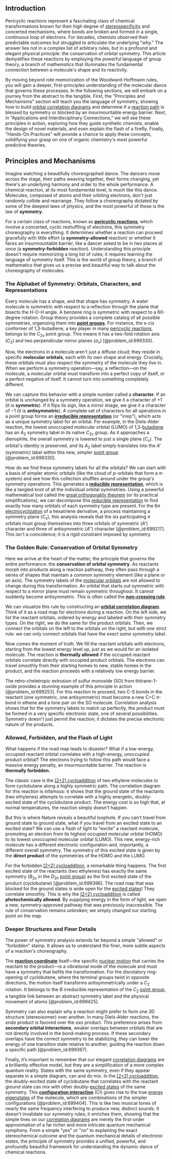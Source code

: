 ## Introduction
Pericyclic reactions represent a fascinating class of chemical transformations known for their high degree of [stereospecificity](@article_id:172613) and concerted mechanisms, where bonds are broken and formed in a single, continuous loop of electrons. For decades, chemists observed their predictable outcomes but struggled to articulate the underlying "why." The answer lies not in a complex list of arbitrary rules, but in a profound and elegant physical principle: the conservation of orbital symmetry. This article demystifies these reactions by employing the powerful language of group theory, a branch of mathematics that illuminates the fundamental connection between a molecule's shape and its reactivity.

By moving beyond rote memorization of the Woodward-Hoffmann rules, you will gain a deeper, first-principles understanding of the molecular dance that governs these processes. In the following sections, we will embark on a journey from the abstract to the tangible. First, the "Principles and Mechanisms" section will teach you the language of symmetry, showing how to build [orbital correlation diagrams](@article_id:181987) and determine if a [reaction path](@article_id:163241) is blessed by symmetry or blocked by an insurmountable energy barrier. Next, in "Applications and Interdisciplinary Connections," we will see these principles in action, exploring how they guide synthetic chemists, enable the design of novel materials, and even explain the flash of a firefly. Finally, "Hands-On Practices" will provide a chance to apply these concepts, solidifying your grasp on one of organic chemistry's most powerful predictive theories.

## Principles and Mechanisms

Imagine watching a beautifully choreographed dance. The dancers move across the stage, their paths weaving together, their forms changing, yet there's an underlying harmony and order to the whole performance. A chemical reaction, at its most fundamental level, is much like this dance. Molecules, composed of atoms and their orbiting electrons, don't just randomly collide and rearrange. They follow a choreography dictated by some of the deepest laws of physics, and the most powerful of these is the law of **symmetry**.

For a certain class of reactions, known as **[pericyclic reactions](@article_id:201091)**, which involve a concerted, cyclic reshuffling of electrons, this symmetry choreography is everything. It determines whether a reaction can proceed gracefully with little effort (a **symmetry-allowed** reaction) or whether it faces an insurmountable barrier, like a dancer asked to be in two places at once (a **symmetry-forbidden** reaction). Understanding this principle doesn't require memorizing a long list of rules; it requires learning the language of symmetry itself. This is the world of group theory, a branch of mathematics that gives us a precise and beautiful way to talk about the choreography of molecules.

### The Alphabet of Symmetry: Orbitals, Characters, and Representations

Every molecule has a shape, and that shape has symmetry. A water molecule is symmetric with respect to a reflection through the plane that bisects the H-O-H angle. A benzene ring is symmetric with respect to a 60-degree rotation. Group theory provides a complete catalog of all possible symmetries, organizing them into **[point groups](@article_id:141962)**. For instance, the s-cis conformer of 1,3-butadiene, a key player in many [pericyclic reactions](@article_id:201091), belongs to the $C_{2v}$ point group. This means it has a two-fold rotation axis ($C_2$) and two perpendicular mirror planes ($\sigma_v$) [@problem_id:699330].

Now, the electrons in a molecule aren't just a diffuse cloud; they reside in specific **molecular orbitals**, each with its own shape and energy. Crucially, these orbitals must also respect the symmetry of the molecule they live in. When we perform a symmetry operation—say, a reflection—on the molecule, a molecular orbital must transform into a perfect copy of itself, or a perfect negative of itself. It cannot turn into something completely different.

We can capture this behavior with a simple number called a **character**. If an orbital is unchanged by a symmetry operation, we give it a character of $+1$ (it is **symmetric**). If it flips its sign, like a mirror image, we give it a character of $-1$ (it is **antisymmetric**). A complete set of characters for all operations in a point group forms an **[irreducible representation](@article_id:142239)** (or "irrep"), which acts as a unique symmetry label for an orbital. For example, in the Diels-Alder reaction, the lowest unoccupied molecular orbital (LUMO) of 1,3-[butadiene](@article_id:264634) has an $A_2$ symmetry label in its native $C_{2v}$ group. As it approaches a dienophile, the overall symmetry is lowered to just a single plane ($C_s$). The orbital's identity is preserved, and its $A_2$ label simply translates into the $A'$ (symmetric) label within this new, simpler [point group](@article_id:144508) [@problem_id:699330].

How do we find these symmetry labels for all the orbitals? We can start with a basis of simpler atomic orbitals (like the cloud of $p$-orbitals that form a $\pi$-system) and see how this collection shuffles around under the group's symmetry operations. This generates a **[reducible representation](@article_id:143143)**, which is like a tangled knot of all the individual orbital symmetries. Using a powerful mathematical tool called the [great orthogonality theorem](@article_id:139573) (or its practical simplifications), we can decompose this [reducible representation](@article_id:143143) to find exactly how many orbitals of each symmetry type are present. For the 6$\pi$ [electrocyclization](@article_id:203392) of a hexatriene derivative, a process maintaining a symmetry plane ($C_s$), this analysis reveals that the six participating $\pi$ orbitals must group themselves into three orbitals of symmetric ($A'$) character and three of antisymmetric ($A''$) character [@problem_id:699217]. This isn't a coincidence; it is a rigid constraint imposed by symmetry.

### The Golden Rule: Conservation of Orbital Symmetry

Here we arrive at the heart of the matter, the principle that governs the entire performance: the **conservation of orbital symmetry**. As reactants morph into products along a reaction pathway, they often pass through a series of shapes that maintain a common symmetry element (like a plane or an axis). The symmetry labels of the [molecular orbitals](@article_id:265736) are not allowed to change during this transformation. An orbital that starts out symmetric with respect to a mirror plane must remain symmetric throughout. It cannot suddenly become antisymmetric. This is often called the **[non-crossing rule](@article_id:147434)**.

We can visualize this rule by constructing an **[orbital correlation diagram](@article_id:187848)**. Think of it as a road map for electrons during a reaction. On the left side, we list the reactant orbitals, ordered by energy and labeled with their symmetry types. On the right, we do the same for the product orbitals. Then, we connect the orbitals on the left to the orbitals on the right, but with one strict rule: we can only connect orbitals that have the *exact same symmetry label*.

Now comes the moment of truth. We fill the reactant orbitals with electrons, starting from the lowest energy level up, just as we would for an isolated molecule. The reaction is **thermally allowed** if the occupied reactant orbitals correlate directly with occupied product orbitals. The electrons can travel smoothly from their starting homes to new, stable homes in the product, and the reaction proceeds with a relatively low energy barrier.

The retro-cheletropic extrusion of sulfur monoxide (SO) from thiirane-1-oxide provides a stunning example of this principle in action [@problem_id:699253]. For this reaction to proceed, two C-S bonds in the reactant (one symmetric, one antisymmetric) must become a new C=C $\pi$-bond in ethene and a lone pair on the SO molecule. Correlation analysis shows that for the symmetry labels to match up perfectly, the product must be formed in a very specific electronic state, one of several possibilities. Symmetry doesn't just permit the reaction; it dictates the precise electronic nature of the products.

### Allowed, Forbidden, and the Flash of Light

What happens if the road map leads to disaster? What if a low-energy, occupied reactant orbital correlates with a high-energy, *unoccupied* product orbital? The electrons trying to follow this path would face a massive energy penalty, an insurmountable barrier. The reaction is **thermally forbidden**.

The classic case is the [[2+2] cycloaddition](@article_id:185395) of two ethylene molecules to form cyclobutane along a highly symmetric path. The correlation diagram for this reaction is infamous: it shows that the ground state of the reactants (two ethylenes) attempts to correlate with a highly energetic, doubly-excited state of the cyclobutane product. The energy cost is so high that, at normal temperatures, the reaction simply doesn't happen.

But this is where Nature reveals a beautiful loophole. If you can't travel from ground state to ground state, what if you travel from an excited state to an excited state? We can use a flash of light to "excite" a reactant molecule, promoting an electron from its highest occupied molecular orbital (HOMO) to its lowest unoccupied molecular orbital (LUMO). This new, energy-rich molecule has a different electronic configuration and, importantly, a different overall symmetry. The symmetry of this excited state is given by the **direct product** of the symmetries of the HOMO and the LUMO.

For the forbidden [[2+2] cycloaddition](@article_id:185395), a remarkable thing happens. The first excited state of the reactants (two ethylenes) has exactly the same symmetry ($B_{2u}$ in the $D_{2h}$ [point group](@article_id:144508)) as the first excited state of the product (cyclobutane) [@problem_id:699398]. The road map that was blocked for the ground states is wide open for the [excited states](@article_id:272978)! They correlate smoothly. This is why the [[2+2] cycloaddition](@article_id:185395) is called **photochemically allowed**. By supplying energy in the form of light, we open a new, symmetry-approved pathway that was previously inaccessible. The rule of conservation remains unbroken; we simply changed our starting point on the map.

### Deeper Structures and Finer Details

The power of symmetry analysis extends far beyond a simple "allowed" or "forbidden" stamp. It allows us to understand the finer, more subtle aspects of a reaction's choreography.

The **[reaction coordinate](@article_id:155754)** itself—the specific [nuclear motion](@article_id:184998) that carries the reactant to the product—is a vibrational mode of the molecule and must have a symmetry that befits the transformation. For the disrotatory ring-opening of cyclobutene, where the terminal groups twist in opposite directions, the motion itself transforms antisymmetrically under a $C_2$ rotation. It belongs to the $B$ irreducible representation of the $C_2$ [point group](@article_id:144508), a tangible link between an abstract symmetry label and the physical movement of atoms [@problem_id:699425].

Symmetry can also explain why a reaction might prefer to form one 3D structure (stereoisomer) over another. In many Diels-Alder reactions, the *endo* product is favored over the *exo* product. This preference arises from **secondary orbital interactions**, weaker overlaps between orbitals that are not directly involved in the bond-making process. If these secondary overlaps have the correct symmetry to be stabilizing, they can lower the energy of one transition state relative to another, guiding the reaction down a specific path [@problem_id:699367].

Finally, it’s important to remember that our elegant [correlation diagrams](@article_id:185489) are a brilliantly effective model, but they are a simplification of a more complex quantum reality. States with the same symmetry, even if they appear separate in a simple diagram, can and do mix. In the [[2+2] cycloaddition](@article_id:185395), the doubly-excited state of cyclobutane that correlates with the reactant ground state can mix with other doubly-[excited states](@article_id:272978) of the same symmetry. This **[configuration interaction](@article_id:195219)** (CI) gives rise to the true [energy eigenstates](@article_id:151660) of the molecule, which are combinations of the simpler configurations [@problem_id:699404]. This is like two musical tones of nearly the same frequency interfering to produce new, distinct sounds. It doesn't invalidate our symmetry rules; it enriches them, showing that the simple lines on our [correlation diagrams](@article_id:185489) are merely the first-order approximation of a far richer and more intricate quantum mechanical symphony. From a simple "yes" or "no" to explaining the exact stereochemical outcome and the quantum mechanical details of electronic states, the principle of symmetry provides a unified, powerful, and profoundly beautiful framework for understanding the dynamic dance of chemical reactions.